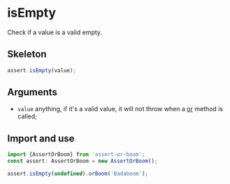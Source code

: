 # isEmpty

Check if a value is a valid empty.

## Skeleton

```ts
assert.isEmpty(value);
```

## Arguments

- `value` anything, if it's a valid value, it will not throw when a [or](../or.md) method is called;

## Import and use

```ts
import {AssertOrBoom} from 'assert-or-boom';
const assert: AssertOrBoom = new AssertOrBoom();

assert.isEmpty(undefined).orBoom('Badaboom');
```

